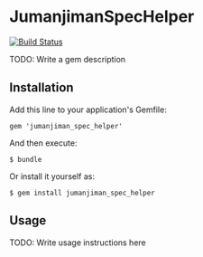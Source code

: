 # JumanjimanSpecHelper

[![Build Status](https://travis-ci.org/jumanjiman/jumanjiman_spec_helper.png?branch=master)](https://travis-ci.org/jumanjiman/jumanjiman_spec_helper)

TODO: Write a gem description

## Installation

Add this line to your application's Gemfile:

    gem 'jumanjiman_spec_helper'

And then execute:

    $ bundle

Or install it yourself as:

    $ gem install jumanjiman_spec_helper

## Usage

TODO: Write usage instructions here
